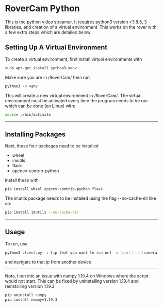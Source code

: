 # RoverCam Python

This is the python video streamer. It requires python3 version >3.8.5, 3 libraries, and creation of a virtual environment. This works on the rover with a few extra steps which are detailed below.

## Setting Up A Virtual Environment

To create a virtual environment, first install virtual environments with

```bash
sudo apt-get install python3-venv
```

Make sure you are in /RoverCam/ then run

```bash
python3 -m venv .
```

This will create a new virtual environment in /RoverCam/. The virtual environment must be activated every time the program needs to be run which can be done (on Linux) with:

```bash
source ./bin/activate
```

---

## Installing Packages

Next, these four packages need to be installed

- wheel
- imutils
- flask
- opencv-contrib-python

install these with

```bash
pip install wheel opencv-contrib-python flask
```

The imutils package needs to be installed using the flag --no-cache-dir like so:

```bash
pip install imutils --no-cache-dir
```

---

## Usage

To run, use

```bash
python3 client.py -i [ip that you want to run on] -o [port] -s [camera index]
```

and navigate to that ip from another device.

---
Note, I ran into an issue with numpy 1.19.4 on Windows where the script would not start. This can be fixed by uninstalling version 1.19.4 and reinstalling version 1.19.3

```bash
pip uninstall numpy
pip install numpy=1.19.3
```
